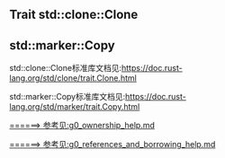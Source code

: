 ## Trait std::clone::Clone

## std::marker::Copy

std::clone::Clone标准库文档见:https://doc.rust-lang.org/std/clone/trait.Clone.html

std::marker::Copy标准库文档见:https://doc.rust-lang.org/std/marker/trait.Copy.html

[======> 参考见:g0_ownership_help.md](../../../a_basic/src/b_base/g_1_ownership_help.md)

[======> 参考见:g0_references_and_borrowing_help.md](../../../a_basic/src/b_base/g_1_references_and_borrowing_help.md)